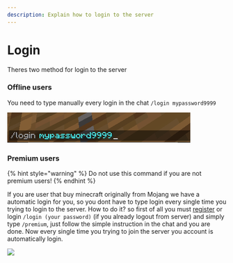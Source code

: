```yaml
---
description: Explain how to login to the server
---
```


# Login

Theres two method for login to the server

### Offline users

You need to type manually every login in the chat `/login mypassword9999`

![](../../.gitbook/assets/image.png)

### Premium users

{% hint style="warning" %}
Do not use this command if you are not premium users!
{% endhint %}

If you are user that buy minecraft originally from Mojang we have a automatic login for you, so you dont have to type login every single time you trying to login to the server. How to do it? so first of all you must [register](register.md#register) or login `/login (your password)` (if you already logout from server) and simply type `/premium`, just follow the simple instruction in the chat and you are done. Now every single time you trying to join the server you account is automatically login.

![](https://cdn.discordapp.com/attachments/874910377937354763/975971160539951114/unknown.png)
